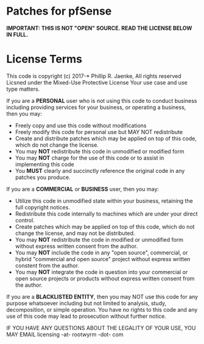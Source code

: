 # Patches for pfSense

**IMPORTANT: THIS IS NOT "OPEN" SOURCE. READ THE LICENSE BELOW IN FULL.**

# License Terms

This code is copyright (c) 2017-* Phillip R. Jaenke, All rights reserved
Licsned under the Mixed-Use Protective License
Your use case and use type matters.

If you are a **PERSONAL** user who is not using this code to conduct business including providing services for your business, or operating a business, then you may:
* Freely copy and use this code without modifications
* Freely modify this code for personal use but MAY NOT redistribute
* Create and distribute patches which may be applied on top of this code, which do not change the license.
* You may **NOT** redistribute this code in unmodified or modified form
* You may **NOT** charge for the use of this code or to assist in implementing this code
* You **MUST** clearly and succinctly reference the original code in any patches you produce.

If you are a **COMMERCIAL** or **BUSINESS** user, then you may:
* Utilize this code in unmodified state within your business, retaining the full copyright notices.
* Redistribute this code internally to machines which are under your direct control.
* Create patches which may be applied on top of this code, which do not change the license, and may not be distributed.
* You may **NOT** redistribute the code in modified or unmodified form without express written consent from the author.
* You may **NOT** include the code in any "open source", commercial, or hybrid "commercial and open source" project without express written constent from the author.
* You may **NOT** integrate the code in question into your commercial or open source projects or products without express written consent from the author.

If you are a **BLACKLISTED ENTITY**, then you may NOT use this code for any purpose whatsoever including but not limited to analysis, study, decomposition, or simple operation. You have no rights to this code and any use of this code may lead to prosecution without further notice.

IF YOU HAVE ANY QUESTIONS ABOUT THE LEGALITY OF YOUR USE, YOU MAY EMAIL
licensing -at- rootwyrm -dot- com
